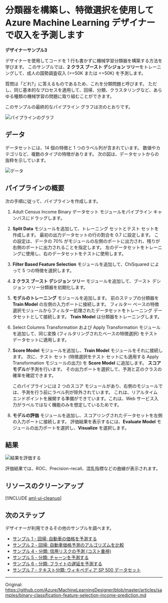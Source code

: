 # 分類器を構築し、特徴選択を使用して Azure Machine Learning デザイナーで収入を予測します
<!-- # Build a classifier & use feature selection to predict income with Azure Machine Learning designer -->

**デザイナーサンプル3**


デザイナーを使用してコードを 1 行も書かずに機械学習分類器を構築する方法を学びます。 このサンプルでは、**2 クラス ブースト デシジョン ツリー**をトレーニングして、成人の国勢調査収入 (>=50K または <=50K) を予測します。
<!-- Learn how to build a machine learning classifier without writing a single line of code using the designer. This sample trains a **two-class boosted decision tree** to predict adult census income (>=50K or <=50K). -->

質問は「どれ?」に答えるものであるため、これを分類問題と呼びます。 ただし、同じ基本的なプロセスを適用して、回帰、分類、クラスタリングなど、あらゆる種類の機械学習の問題に取り組むことができます。
<!-- Because the question is answering "Which one?", this is called a classification problem. However, you can apply the same fundamental process to tackle any type of machine learning problem - regression, classification, clustering, and so on. -->

このサンプルの最終的なパイプライン グラフは次のとおりです。
<!-- Here's the final pipeline graph for this sample: -->

![パイプラインのグラフ](./media/binary-classification-feature-selection-income-prediction/overall-graph.png)


## データ

データセットには、14 個の特徴と 1 つのラベル列が含まれています。 数値やカテゴリなど、複数のタイプの特徴があります。 次の図は、データセットからの抜粋を示しています。
<!-- The dataset contains 14 features and one label column. There are multiple types of features, including numerical and categorical. The following diagram shows an excerpt from the dataset: -->
![データ](media/binary-classification-feature-selection-income-prediction/sample3-dataset-1225.png)


## パイプラインの概要

次の手順に従って、パイプラインを作成します。
<!-- Follow these steps to create the pipeline: -->

1. Adult Census Income Binary データセット モジュールをパイプライン キャンバスにドラッグします。
<!-- 1. Drag the Adult Census Income Binary dataset module into the pipeline canvas. -->
2. **Split Data** モジュールを追加して、トレーニング セットとテスト セットを作成します。 最初の出力データセットの行の割合を 0.7 に設定します。 この設定は、データの 70% がモジュールの左側のポートに出力され、残りが右側のポートに出力されることを指定します。 左のデータセットをトレーニングに使用し、右のデータセットをテストに使用します。
<!-- 1. Add a **Split Data** module to create the training and test sets. Set the fraction of rows in the first output dataset to 0.7. This setting specifies that 70% of the data will be output to the left port of the module and the rest to the right port. We use the left dataset for training and the right one for testing. -->
3. **Filter Based Feature Selection** モジュールを追加して、ChiSquared によって 5 つの特徴を選択します。
<!-- 1. Add the **Filter Based Feature Selection** module to select 5 features by ChiSquared.  -->
4. **2 クラス ブースト デシジョン ツリー** モジュールを追加して、ブースト デシジョン ツリー分類器を初期化します。
<!-- 1. Add a **Two-Class Boosted Decision Tree** module to initialize a boosted decision tree classifier. -->
5. **モデルのトレーニング** モジュールを追加します。 前のステップの分類器を **Train Model** の左側の入力ポートに接続します。 フィルター ベースの特徴選択モジュールからフィルター処理されたデータセットをトレーニング データセットとして接続します。 **Train Model** は分類器をトレーニングします。
<!-- 1. Add a **Train Model** module. Connect the classifier from the previous step to the left input port of the **Train Model**. Connect the filtered dataset from Filter Based Feature Selection module as training dataset.  The **Train Model** will train the classifier. -->
6. Select Columns Transformation および Apply Transformation モジュールを追加して、同じ変換 (フィルタリングされたベースの特徴選択) をテスト データセットに適用します。
<!-- 1. Add Select Columns Transformation and Apply Transformation module to apply the same transformation (filtered based feature selection) to test dataset. -->
7. **Score Model** モジュールを追加し、**Train Model** モジュールをそれに接続します。 次に、テスト セット (特徴選択をテスト セットにも適用する Apply Transformation モジュールの出力) を **Score Model** に追加します。 **スコア モデル**が予測を行います。 その出力ポートを選択して、予測と正のクラスの確率を確認できます。<!-- 1. Add **Score Model** module and connect the **Train Model** module to it. Then add the test set (the output of Apply Transformation module which apply feature selection to test set too) to the **Score Model**. The **Score Model** will make the predictions. You can select its output port to see the predictions and the positive class probabilities. -->

    このパイプラインには 2 つのスコア モジュールがあり、右側のモジュールでは、予測を行う前にラベル列が除外されています。 これは、リアルタイム エンドポイントを展開する準備ができています。これは、Web サービス入力がラベルではなく機能のみを想定しているためです。
    <!-- This pipeline has two score modules, the one on the right has excluded label column before make the prediction. This is prepared to deploy a real-time endpoint, because the web service input will expect only features not label.  -->

8. **モデルの評価** モジュールを追加し、スコアリングされたデータセットを左側の入力ポートに接続します。 評価結果を表示するには、**Evaluate Model** モジュールの出力ポートを選択し、**Visualize** を選択します。
<!-- 1. Add an **Evaluate Model** module and connect the scored dataset to its left input port. To see the evaluation results, select the output port of the **Evaluate Model** module and select **Visualize**. -->


## 結果

![結果を評価する](media/binary-classification-feature-selection-income-prediction/sample3-evaluate-1225.png)

評価結果では、ROC、Precision-recall、混乱指標などの曲線が表示されます。
<!-- In the evaluation results, you can see that the curves like ROC, Precision-recall and confusion metrics.  -->


## リソースのクリーンアップ

[!INCLUDE [aml-ui-cleanup](../../includes/aml-ui-cleanup.md)]


## 次のステップ

デザイナーが利用できるその他のサンプルを調べます。
<!-- Explore the other samples available for the designer: -->

- [サンプル 1 - 回帰: 自動車の価格を予測する](regression-automobile-price-prediction-basic.md)
- [サンプル 2 - 回帰: 自動車価格予測のアルゴリズムを比較](regression-automobile-price-prediction-compare-algorithms.md)
- [サンプル 4 - 分類: 信用リスクの予測 (コスト重視)](binary-classification-python-credit-prediction.md)
- [サンプル 5 - 分類: チャーンを予測する](binary-classification-customer-relationship-prediction.md)
- [サンプル 6 - 分類: フライトの遅延を予測する](r-script-flight-delay-prediction.md)
- [サンプル 7 - テキスト分類: ウィキペディア SP 500 データセット](text-classification-wiki.md)


---


Original: https://github.com/Azure/MachineLearningDesigner/blob/master/articles/samples/binary-classification-feature-selection-income-prediction.md

<!-- # Build a classifier & use feature selection to predict income with Azure Machine Learning designer

**Designer sample 3**


Learn how to build a machine learning classifier without writing a single line of code using the designer. This sample trains a **two-class boosted decision tree** to predict adult census income (>=50K or <=50K).

Because the question is answering "Which one?", this is called a classification problem. However, you can apply the same fundamental process to tackle any type of machine learning problem - regression, classification, clustering, and so on.

Here's the final pipeline graph for this sample:

![Graph of the pipeline](./media/binary-classification-feature-selection-income-prediction/overall-graph.png)


## Data

The dataset contains 14 features and one label column. There are multiple types of features, including numerical and categorical. The following diagram shows an excerpt from the dataset:
![data](media/binary-classification-feature-selection-income-prediction/sample3-dataset-1225.png)



## Pipeline summary

Follow these steps to create the pipeline:

1. Drag the Adult Census Income Binary dataset module into the pipeline canvas.
1. Add a **Split Data** module to create the training and test sets. Set the fraction of rows in the first output dataset to 0.7. This setting specifies that 70% of the data will be output to the left port of the module and the rest to the right port. We use the left dataset for training and the right one for testing.
1. Add the **Filter Based Feature Selection** module to select 5 features by ChiSquared. 
1. Add a **Two-Class Boosted Decision Tree** module to initialize a boosted decision tree classifier.
1. Add a **Train Model** module. Connect the classifier from the previous step to the left input port of the **Train Model**. Connect the filtered dataset from Filter Based Feature Selection module as training dataset.  The **Train Model** will train the classifier.
1. Add Select Columns Transformation and Apply Transformation module to apply the same transformation (filtered based feature selection) to test dataset.
1. Add **Score Model** module and connect the **Train Model** module to it. Then add the test set (the output of Apply Transformation module which apply feature selection to test set too) to the **Score Model**. The **Score Model** will make the predictions. You can select its output port to see the predictions and the positive class probabilities.


    This pipeline has two score modules, the one on the right has excluded label column before make the prediction. This is prepared to deploy a real-time endpoint, because the web service input will expect only features not label. 

1. Add an **Evaluate Model** module and connect the scored dataset to its left input port. To see the evaluation results, select the output port of the **Evaluate Model** module and select **Visualize**.

## Results

![Evaluate the results](media/binary-classification-feature-selection-income-prediction/sample3-evaluate-1225.png)

In the evaluation results, you can see that the curves like ROC, Precision-recall and confusion metrics. 

## Clean up resources

[!INCLUDE [aml-ui-cleanup](../../includes/aml-ui-cleanup.md)]

## Next steps

Explore the other samples available for the designer:

- [Sample 1 - Regression: Predict an automobile's price](regression-automobile-price-prediction-basic.md)
- [Sample 2 - Regression: Compare algorithms for automobile price prediction](regression-automobile-price-prediction-compare-algorithms.md)
- [Sample 4 - Classification: Predict credit risk (cost sensitive)](binary-classification-python-credit-prediction.md)
- [Sample 5 - Classification: Predict churn](binary-classification-customer-relationship-prediction.md)
- [Sample 6 - Classification: Predict flight delays](r-script-flight-delay-prediction.md)
- [Sample 7 - Text Classification: Wikipedia SP 500 Dataset](text-classification-wiki.md) -->
